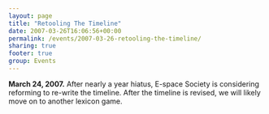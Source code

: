 ```yaml
---
layout: page
title: "Retooling The Timeline"
date: 2007-03-26T16:06:56+00:00
permalink: /events/2007-03-26-retooling-the-timeline/
sharing: true
footer: true
group: Events
---
```


**March 24, 2007.**
<a name='teaser'></a>
After nearly a year hiatus, E-space Society is considering reforming to re-write the timeline. After the timeline is revised, we will likely move on to another lexicon game.
<a name='body'></a>
